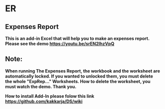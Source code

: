 # ER
## Expenses Report
**This is an add-in Excel that will help you to make an expenses report. 
Please see the demo https://youtu.be/srEN2IhzVpQ**

## Note:
**When running The Expenses Report, the workbook and the worksheet are  automatically locked. If you wanted to unlocked them, you must delete the 
whole "ExpRep..." Worksheets. 
How to delete the worksheet, you must watch the demo. Thank you.**

**How to install Add-In please folow this link 
https://github.com/kakkarja/DS/wiki**
